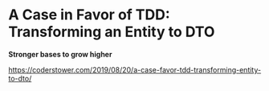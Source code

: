 # A Case in Favor of TDD: Transforming an Entity to DTO

**Stronger bases to grow higher**

https://coderstower.com/2019/08/20/a-case-favor-tdd-transforming-entity-to-dto/
